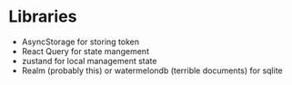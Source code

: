 # Libraries

- AsyncStorage for storing token
- React Query for state mangement
- zustand for local management state
- Realm (probably this) or watermelondb (terrible documents) for sqlite
